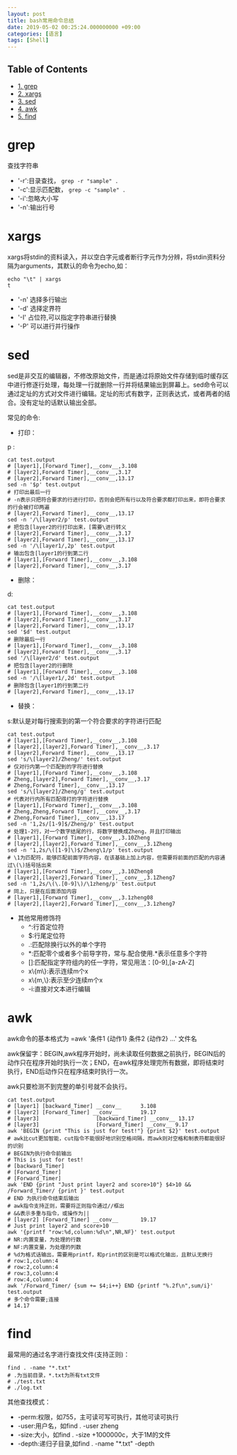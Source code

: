 ```yaml
---
layout: post
title: bash常用命令总结
date: 2019-05-02 00:25:24.000000000 +09:00
categories: [语言]
tags: [Shell]
---
```

<div id="table-of-contents">
<h2>Table of Contents</h2>
<div id="text-table-of-contents">
<ul>
<li><a href="#sec-1">1. grep</a></li>
<li><a href="#sec-2">2. xargs</a></li>
<li><a href="#sec-3">3. sed</a></li>
<li><a href="#sec-4">4. awk</a></li>
<li><a href="#sec-5">5. find</a></li>
</ul>
</div>
</div>

# grep<a id="sec-1" name="sec-1"></a>

查找字符串
-   '-r':目录查找， `grep -r "sample" .`
-   '-c':显示匹配数， `grep -c "sample" .`
-   '-i':忽略大小写
-   '-n':输出行号

# xargs<a id="sec-2" name="sec-2"></a>

xargs将stdin的资料读入，并以空白字元或者断行字元作为分辨，将stdin资料分隔为arguments，其默认的命令为echo,如：

    echo "\t" | xargs
    t

-   '-n' 选择多行输出
-   '-d' 选择定界符
-   '-I' 占位符,可以指定字符串进行替换
-   '-P' 可以进行并行操作

# sed<a id="sec-3" name="sec-3"></a>

sed是非交互的编辑器，不修改原始文件，而是通过将原始文件存储到临时缓存区中进行修逐行处理，每处理一行就删除一行并将结果输出到屏幕上。sed命令可以通过定址的方式对文件进行编辑。定址的形式有数字，正则表达式，或者两者的结合。没有定址的话默认输出全部。

常见的命令:

-   打印：

p :

    cat test.output
    # [layer1],[Forward Timer],__conv__,3.108
    # [layer2],Forward Timer],__conv__,3.17
    # [layer2],Forward Timer],__conv__,13.17
    sed -n '$p' test.output
    # 打印出最后一行
    # -n表示只把符合要求的行进行打印，否则会把所有行以及符合要求都打印出来，即符合要求的行会被打印两遍
    # [layer2],Forward Timer],__conv__,13.17
    sed -n '/\[layer2/p' test.output
    # 把包含[layer2的行打印出来，[需要\进行转义
    # [layer2],Forward Timer],__conv__,3.17
    # [layer2],Forward Timer],__conv__,13.17
    sed -n '/\[layer1/,2p' test.output
    # 输出包含[layer1的行到第二行
    # [layer1],[Forward Timer],__conv__,3.108
    # [layer2],Forward Timer],__conv__,3.17

-   删除：

d:

    cat test.output
    # [layer1],[Forward Timer],__conv__,3.108
    # [layer2],Forward Timer],__conv__,3.17
    # [layer2],Forward Timer],__conv__,13.17
    sed '$d' test.output
    # 删除最后一行
    # [layer1],[Forward Timer],__conv__,3.108
    # [layer2],Forward Timer],__conv__,3.17
    sed '/\[layer2/d' test.output
    # 把包含[layer2的行删除
    # [layer1],[Forward Timer],__conv__,3.108
    sed -n '/\[layer1/,2d' test.output
    # 删除包含[layer1的行到第二行
    # [layer2],Forward Timer],__conv__,13.17

-   替换：

s:默认是对每行搜索到的第一个符合要求的字符进行匹配

    cat test.output
    # [layer1],[Forward Timer],__conv__,3.108
    # [layer2],[layer2],Forward Timer],__conv__,3.17
    # [layer2],Forward Timer],__conv__,13.17
    sed 's/\[layer2]/Zheng/' test.output
    # 仅对行内第一个匹配到的字符进行替换
    # [layer1],[Forward Timer],__conv__,3.108
    # Zheng,[layer2],Forward Timer],__conv__,3.17
    # Zheng,Forward Timer],__conv__,13.17
    sed 's/\[layer2]/Zheng/g' test.output
    # 代表对行内所有匹配得打的字符进行替换
    # [layer1],[Forward Timer],__conv__,3.108
    # Zheng,Zheng,Forward Timer],__conv__,3.17
    # Zheng,Forward Timer],__conv__,13.17
    sed -n '1,2s/[1-9]$/Zheng/p' test.output
    # 处理1-2行，对一个数字结尾的行，将数字替换成Zheng，并且打印输出
    # [layer1],[Forward Timer],__conv__,3.10Zheng
    # [layer2],[layer2],Forward Timer],__conv__,3.1Zheng
    sed -n '1,2s/\([1-9]\)$/Zheng\1/p' test.output
    # \1为匹配符，能够匹配前面字符内容，在该基础上加上内容，但需要将前面的匹配的内容通过\(\)括号括出来
    # [layer1],[Forward Timer],__conv__,3.10Zheng8
    # [layer2],[layer2],Forward Timer],__conv__,3.1Zheng7
    sed -n '1,2s/\(\.[0-9]\)/\1zheng/p' test.output
    # 同上，只是在后面添加内容
    # [layer1],[Forward Timer],__conv__,3.1zheng08
    # [layer2],[layer2],Forward Timer],__conv__,3.1zheng7

-   其他常用修饰符
    -   ^:行首定位符
    -   $:行尾定位符
    -   .:匹配除换行以外的单个字符
    -   \*:匹配零个或者多个前导字符，常与.配合使用.\*表示任意多个字符
    -   []:匹配指定字符组内的任一字符，常见用法：[0-9],[a-zA-Z]
    -   x\\{m\\}:表示连续m个x
    -   x\\{m,\\}:表示至少连续m个x
    -   -i:直接对文本进行编辑

# awk<a id="sec-4" name="sec-4"></a>

awk命令的基本格式为 =awk '条件1 {动作1} 条件2 {动作2} &#x2026;' 文件名

awk保留字：BEGIN,awk程序开始时，尚未读取任何数据之前执行，BEGIN后的动作只在程序开始时执行一次；END，在awk程序处理完所有数据，即将结束时执行，END后动作只在程序结束时执行一次。

awk只要检测不到完整的单引号就不会执行。

    cat test.output
    # [layer1] [backward_Timer] __conv__      3.108
    # [layer2] [Forward_Timer] __conv__       19.17
    # [layer3]                  [backward_Timer] __conv__ 13.17
    # [layer3]                  [Forward_Timer] __conv__ 9.17
    awk 'BEGIN {print "This is just for test!"} {print $2}' test.output
    # awk比cut更加智能，cut指令不能很好地识别空格间隔，而awk则对空格和制表符都能很好的识别
    # BEGIN为执行命令前输出
    # This is just for test!
    # [backward_Timer]
    # [Forward_Timer]
    # [Forward_Timer]
    awk 'END {print "Just print layer2 and score>10"} $4>10 && /Forward_Timer/ {print }' test.output
    # END 为执行命令结束后输出
    # awk指令支持正则，需要将正则指令通过//框出
    # &&表示多重与指令，或操作为||
    # [layer2] [Forward_Timer] __conv__       19.17
    # Just print layer2 and score>10
    awk '{printf "row:%d,column:%d\n",NR,NF}' test.output
    # NR:内置变量，为处理的行数
    # NF:内置变量，为处理的列数
    # %d为格式话输出，需要用printf，和print的区别是可以格式化输出，且默认无换行
    # row:1,column:4
    # row:2,column:4
    # row:3,column:4
    # row:4,column:4
    awk '/Forward_Timer/ {sum += $4;i++} END {printf "%.2f\n",sum/i}' test.output
    # 多个命令需要;连接
    # 14.17

# find<a id="sec-5" name="sec-5"></a>

最常用的通过名字进行查找文件(支持正则)：

    find . -name "*.txt"
    # .为当前目录，*.txt为所有txt文件
    # ./test.txt
    # ./log.txt

其他查找模式：

-   -perm:权限，如755，主可读可写可执行，其他可读可执行
-   -user:用户名，如find . -user zheng
-   -size:大小，如find . -size +1000000c，大于1M的文件
-   -depth:递归子目录,如find . -name "\*.txt" -depth
